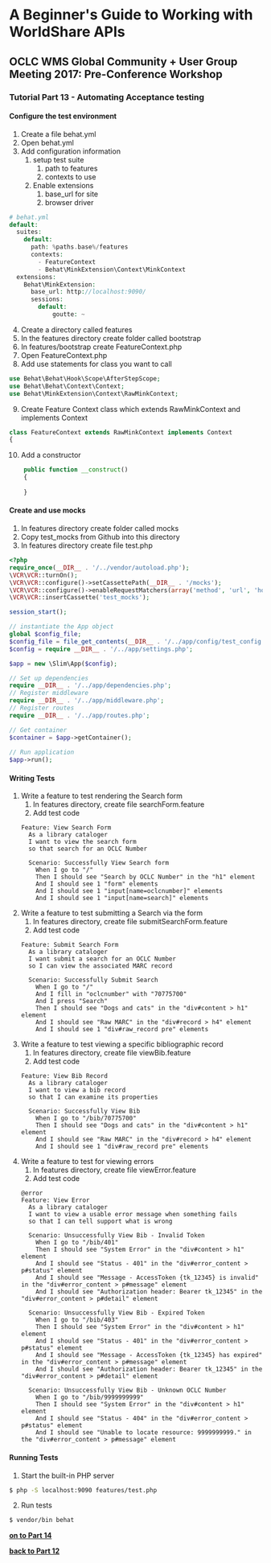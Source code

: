 # A Beginner's Guide to Working with WorldShare APIs
## OCLC WMS Global Community + User Group Meeting 2017: Pre-Conference Workshop
### Tutorial Part 13 - Automating Acceptance testing

#### Configure the test environment
1. Create a file behat.yml
2. Open behat.yml
3. Add configuration information
    1. setup test suite
        1. path to features
        2. contexts to use
    2. Enable extensions
        1. base_url for site
        2. browser driver
```php
# behat.yml     
default:
  suites:
    default:
      path: %paths.base%/features
      contexts:
        - FeatureContext
        - Behat\MinkExtension\Context\MinkContext  
  extensions:
    Behat\MinkExtension:
      base_url: http://localhost:9090/
      sessions:
        default:
            goutte: ~
```
4. Create a directory called features
5. In the features directory create folder called bootstrap
6. In features/bootstrap create FeatureContext.php
7. Open FeatureContext.php
8. Add use statements for class you want to call
```php
use Behat\Behat\Hook\Scope\AfterStepScope;
use Behat\Behat\Context\Context;
use Behat\MinkExtension\Context\RawMinkContext;
```
9. Create Feature Context class which extends RawMinkContext and implements Context
```php
class FeatureContext extends RawMinkContext implements Context
{
```
10. Add a constructor
```php
    public function __construct()
    {
        
    }
```

#### Create and use mocks
1. In features directory create folder called mocks
2. Copy test_mocks from Github into this directory
3. In features directory create file test.php 
```php
<?php
require_once(__DIR__ . '/../vendor/autoload.php');
\VCR\VCR::turnOn();
\VCR\VCR::configure()->setCassettePath(__DIR__ . '/mocks');
\VCR\VCR::configure()->enableRequestMatchers(array('method', 'url', 'host'));
\VCR\VCR::insertCassette('test_mocks');

session_start();

// instantiate the App object
global $config_file; 
$config_file = file_get_contents(__DIR__ . '/../app/config/test_config.yml');
$config = require __DIR__ . '/../app/settings.php';

$app = new \Slim\App($config);

// Set up dependencies
require __DIR__ . '/../app/dependencies.php';
// Register middleware
require __DIR__ . '/../app/middleware.php';
// Register routes
require __DIR__ . '/../app/routes.php';

// Get container
$container = $app->getContainer();
    
// Run application
$app->run();
```

#### Writing Tests
1. Write a feature to test rendering the Search form
    1. In features directory, create file searchForm.feature
    2. Add test code
    ```
    Feature: View Search Form
      As a library cataloger
      I want to view the search form
      so that search for an OCLC Number
      
      Scenario: Successfully View Search form
        When I go to "/"
        Then I should see "Search by OCLC Number" in the "h1" element
        And I should see 1 "form" elements
        And I should see 1 "input[name=oclcnumber]" elements
        And I should see 1 "input[name=search]" elements
    ```    
2. Write a feature to test submitting a Search via the form
    1. In features directory, create file submitSearchForm.feature
    2. Add test code
    ```
    Feature: Submit Search Form
      As a library cataloger
      I want submit a search for an OCLC Number
      so I can view the associated MARC record
      
      Scenario: Successfully Submit Search
        When I go to "/"
        And I fill in "oclcnumber" with "70775700"
        And I press "Search"
        Then I should see "Dogs and cats" in the "div#content > h1" element
        And I should see "Raw MARC" in the "div#record > h4" element 
        And I should see 1 "div#raw_record pre" elements
    ```    
3. Write a feature to test viewing a specific bibliographic record
    1. In features directory, create file viewBib.feature
    2. Add test code
    ```
    Feature: View Bib Record
      As a library cataloger
      I want to view a bib record
      so that I can examine its properties
      
      Scenario: Successfully View Bib
        When I go to "/bib/70775700"
        Then I should see "Dogs and cats" in the "div#content > h1" element
        And I should see "Raw MARC" in the "div#record > h4" element 
        And I should see 1 "div#raw_record pre" elements
    ```
4. Write a feature to test for viewing errors
    1. In features directory, create file viewError.feature
    2. Add test code
    ```
    @error
    Feature: View Error
      As a library cataloger
      I want to view a usable error message when something fails
      so that I can tell support what is wrong
      
      Scenario: Unsuccessfully View Bib - Invalid Token
        When I go to "/bib/401"
        Then I should see "System Error" in the "div#content > h1" element
        And I should see "Status - 401" in the "div#error_content > p#status" element
        And I should see "Message - AccessToken {tk_12345} is invalid" in the "div#error_content > p#message" element
        And I should see "Authorization header: Bearer tk_12345" in the "div#error_content > p#detail" element
    
      Scenario: Unsuccessfully View Bib - Expired Token
        When I go to "/bib/403"
        Then I should see "System Error" in the "div#content > h1" element
        And I should see "Status - 401" in the "div#error_content > p#status" element
        And I should see "Message - AccessToken {tk_12345} has expired" in the "div#error_content > p#message" element
        And I should see "Authorization header: Bearer tk_12345" in the "div#error_content > p#detail" element  
        
      Scenario: Unsuccessfully View Bib - Unknown OCLC Number
        When I go to "/bib/9999999999"
        Then I should see "System Error" in the "div#content > h1" element
        And I should see "Status - 404" in the "div#error_content > p#status" element
        And I should see "Unable to locate resource: 9999999999." in the "div#error_content > p#message" element
    ```
#### Running Tests
1. Start the built-in PHP server
```bash
$ php -S localhost:9090 features/test.php
```
2. Run tests
```bash
$ vendor/bin behat
```

**[on to Part 14](tutorial-14.md)**

**[back to Part 12](tutorial-12.md)**